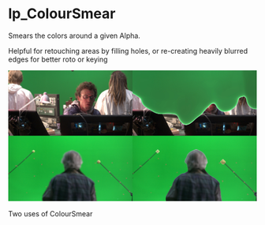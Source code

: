 # lp_ColourSmear

Smears the colors around a given Alpha.

Helpful for retouching areas by filling holes, or re-creating heavily blurred edges for better roto or keying

![Screenshot](Resources/Screenshot.jpg)

Two uses of ColourSmear
